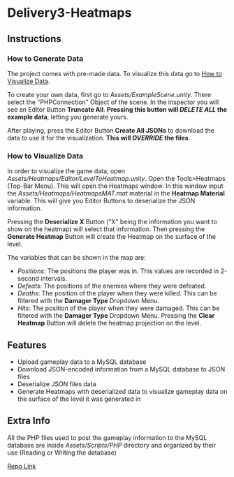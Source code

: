 # Delivery3-Heatmaps
 
## Instructions
### How to Generate Data
The project comes with pre-made data. To visualize this data go to [How to Visualize Data](https://github.com/PauFusco/Delivery3-Heatmaps?tab=readme-ov-file#how-to-visualize-data).

To create your own data, first go to _Assets/ExampleScene.unity_. There select the "PHPConnection" Object of the scene. In the inspector you will see an Editor Button **Truncate All**. **Pressing this button will _DELETE ALL_ the example data**, letting you generate yours. 

After playing, press the Editor Button **Create All JSONs** to download the data to use it for the visualization. **This will _OVERRIDE_ the files**.

### How to Visualize Data
In order to visualize the game data, open _Assets/Heatmaps/Editor/LevelToHeatmap.unity_. Open the Tools>Heatmaps (Top-Bar Menu). This will open the Heatmaps window. In this window input the _Assets/Heatmaps/HeatmapsMAT.mat_ material in the **Heatmap Material** variable. This will give you Editor Buttons to deserialize the JSON information.

Pressing the **Deserialize X** Button ("X" being the information you want to show on the heatmap) will select that information. Then pressing the **Generate Heatmap** Button will create the Heatmap on the surface of the level.

The variables that can be shown in the map are:
- _Positions_: The positions the player was in. This values are recorded in 2-second intervals.
- _Defeats_: The positions of the enemies where they were defeated.
- _Deaths_: The position of the player when they were killed. This can be filtered with the **Damager Type** Dropdown Menu.
- _Hits_: The position of the player when they were damaged. This can be filtered with the **Damager Type** Dropdown Menu.
Pressing the **Clear Heatmap** Button will delete the heatmap projection on the level.

## Features
- Upload gameplay data to a MySQL database
- Download JSON-encoded information from a MySQL database to JSON files
- Deserialize JSON files data
- Generate Heatmaps with deserialized data to visualize gameplay data on the surface of the level it was generated in

## Extra Info
All the PHP files used to post the gameplay information to the MySQL database are inside _Assets/Scripts/PHP_ directory and organized by their use (Reading or Writing the database)

[Repo Link](https://github.com/PauFusco/Delivery3-Heatmaps/)

